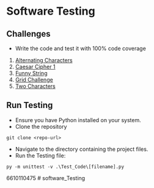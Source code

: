 # Software Testing
 
## Challenges
 - Write the code and test it with 100% code coverage
   
1. [Alternating Characters](https://www.hackerrank.com/challenges/alternating-characters/problem?isFullScreen=true)
2. [Caesar Cipher 1](https://www.hackerrank.com/challenges/caesar-cipher-1/problem?isFullScreen=true)
3. [Funny String](https://www.hackerrank.com/challenges/funny-string/problem?isFullScreen=true)
4. [Grid Challenge](https://www.hackerrank.com/challenges/grid-challenge/problem?isFullScreen=true)
5. [Two Characters](https://www.hackerrank.com/challenges/two-characters/problem?isFullScreen=true)

## Run Testing
  - Ensure you have Python installed on your system.
  - Clone the repository 
```Copy code
git clone <repo-url>
```
  - Navigate to the directory containing the project files.
  - Run the Testing file:
```Copy code
py -m unittest -v .\Test_Code\[filename].py
```
6610110475 # software_Testing
